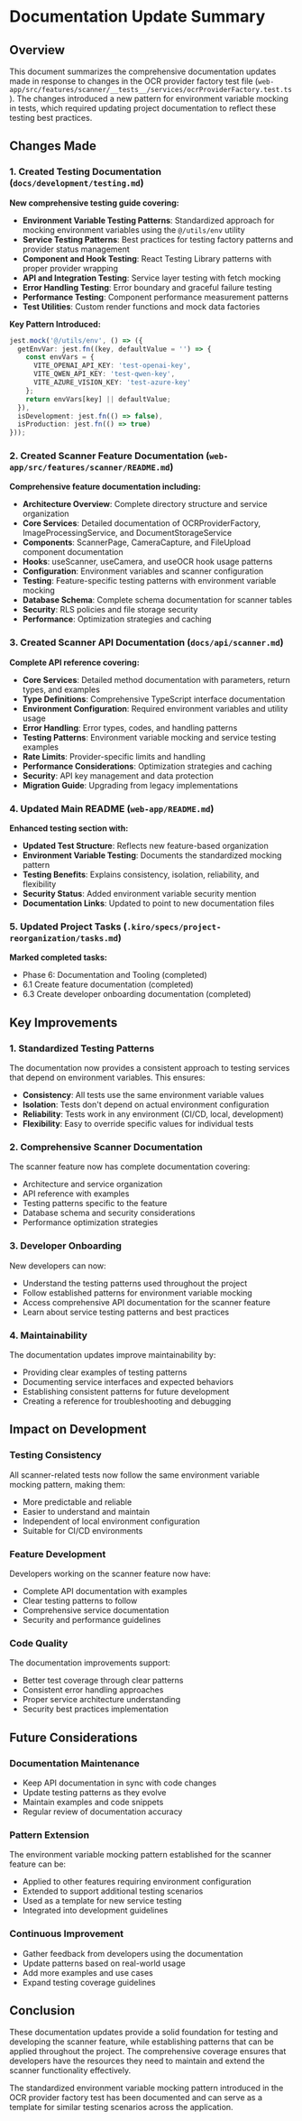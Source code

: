 # Documentation Update Summary

## Overview

This document summarizes the comprehensive documentation updates made in response to changes in the OCR provider factory test file (`web-app/src/features/scanner/__tests__/services/ocrProviderFactory.test.ts`). The changes introduced a new pattern for environment variable mocking in tests, which required updating project documentation to reflect these testing best practices.

## Changes Made

### 1. Created Testing Documentation (`docs/development/testing.md`)

**New comprehensive testing guide covering:**

- **Environment Variable Testing Patterns**: Standardized approach for mocking environment variables using the `@/utils/env` utility
- **Service Testing Patterns**: Best practices for testing factory patterns and provider status management
- **Component and Hook Testing**: React Testing Library patterns with proper provider wrapping
- **API and Integration Testing**: Service layer testing with fetch mocking
- **Error Handling Testing**: Error boundary and graceful failure testing
- **Performance Testing**: Component performance measurement patterns
- **Test Utilities**: Custom render functions and mock data factories

**Key Pattern Introduced:**
```typescript
jest.mock('@/utils/env', () => ({
  getEnvVar: jest.fn((key, defaultValue = '') => {
    const envVars = {
      VITE_OPENAI_API_KEY: 'test-openai-key',
      VITE_QWEN_API_KEY: 'test-qwen-key',
      VITE_AZURE_VISION_KEY: 'test-azure-key'
    };
    return envVars[key] || defaultValue;
  }),
  isDevelopment: jest.fn(() => false),
  isProduction: jest.fn(() => true)
}));
```

### 2. Created Scanner Feature Documentation (`web-app/src/features/scanner/README.md`)

**Comprehensive feature documentation including:**

- **Architecture Overview**: Complete directory structure and service organization
- **Core Services**: Detailed documentation of OCRProviderFactory, ImageProcessingService, and DocumentStorageService
- **Components**: ScannerPage, CameraCapture, and FileUpload component documentation
- **Hooks**: useScanner, useCamera, and useOCR hook usage patterns
- **Configuration**: Environment variables and scanner configuration
- **Testing**: Feature-specific testing patterns with environment variable mocking
- **Database Schema**: Complete schema documentation for scanner tables
- **Security**: RLS policies and file storage security
- **Performance**: Optimization strategies and caching

### 3. Created Scanner API Documentation (`docs/api/scanner.md`)

**Complete API reference covering:**

- **Core Services**: Detailed method documentation with parameters, return types, and examples
- **Type Definitions**: Comprehensive TypeScript interface documentation
- **Environment Configuration**: Required environment variables and utility usage
- **Error Handling**: Error types, codes, and handling patterns
- **Testing Patterns**: Environment variable mocking and service testing examples
- **Rate Limits**: Provider-specific limits and handling
- **Performance Considerations**: Optimization strategies and caching
- **Security**: API key management and data protection
- **Migration Guide**: Upgrading from legacy implementations

### 4. Updated Main README (`web-app/README.md`)

**Enhanced testing section with:**

- **Updated Test Structure**: Reflects new feature-based organization
- **Environment Variable Testing**: Documents the standardized mocking pattern
- **Testing Benefits**: Explains consistency, isolation, reliability, and flexibility
- **Security Status**: Added environment variable security mention
- **Documentation Links**: Updated to point to new documentation files

### 5. Updated Project Tasks (`.kiro/specs/project-reorganization/tasks.md`)

**Marked completed tasks:**

- Phase 6: Documentation and Tooling (completed)
- 6.1 Create feature documentation (completed)
- 6.3 Create developer onboarding documentation (completed)

## Key Improvements

### 1. Standardized Testing Patterns

The documentation now provides a consistent approach to testing services that depend on environment variables. This ensures:

- **Consistency**: All tests use the same environment variable values
- **Isolation**: Tests don't depend on actual environment configuration
- **Reliability**: Tests work in any environment (CI/CD, local, development)
- **Flexibility**: Easy to override specific values for individual tests

### 2. Comprehensive Scanner Documentation

The scanner feature now has complete documentation covering:

- Architecture and service organization
- API reference with examples
- Testing patterns specific to the feature
- Database schema and security considerations
- Performance optimization strategies

### 3. Developer Onboarding

New developers can now:

- Understand the testing patterns used throughout the project
- Follow established patterns for environment variable mocking
- Access comprehensive API documentation for the scanner feature
- Learn about service testing patterns and best practices

### 4. Maintainability

The documentation updates improve maintainability by:

- Providing clear examples of testing patterns
- Documenting service interfaces and expected behaviors
- Establishing consistent patterns for future development
- Creating a reference for troubleshooting and debugging

## Impact on Development

### Testing Consistency

All scanner-related tests now follow the same environment variable mocking pattern, making them:

- More predictable and reliable
- Easier to understand and maintain
- Independent of local environment configuration
- Suitable for CI/CD environments

### Feature Development

Developers working on the scanner feature now have:

- Complete API documentation with examples
- Clear testing patterns to follow
- Comprehensive service documentation
- Security and performance guidelines

### Code Quality

The documentation improvements support:

- Better test coverage through clear patterns
- Consistent error handling approaches
- Proper service architecture understanding
- Security best practices implementation

## Future Considerations

### Documentation Maintenance

- Keep API documentation in sync with code changes
- Update testing patterns as they evolve
- Maintain examples and code snippets
- Regular review of documentation accuracy

### Pattern Extension

The environment variable mocking pattern established for the scanner feature can be:

- Applied to other features requiring environment configuration
- Extended to support additional testing scenarios
- Used as a template for new service testing
- Integrated into development guidelines

### Continuous Improvement

- Gather feedback from developers using the documentation
- Update patterns based on real-world usage
- Add more examples and use cases
- Expand testing coverage guidelines

## Conclusion

These documentation updates provide a solid foundation for testing and developing the scanner feature, while establishing patterns that can be applied throughout the project. The comprehensive coverage ensures that developers have the resources they need to maintain and extend the scanner functionality effectively.

The standardized environment variable mocking pattern introduced in the OCR provider factory test has been documented and can serve as a template for similar testing scenarios across the application.